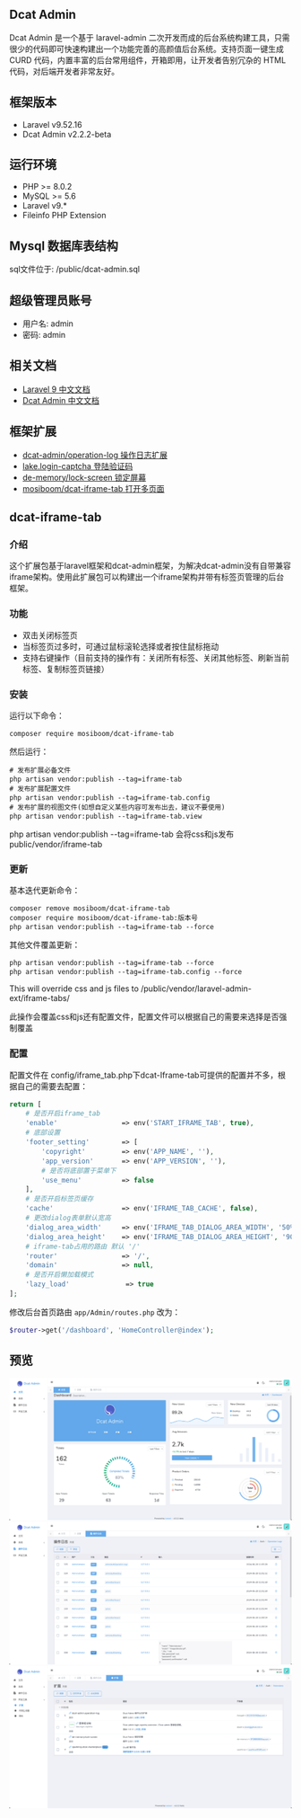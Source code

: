 ## Dcat Admin

Dcat Admin 是一个基于 laravel-admin 二次开发而成的后台系统构建工具，只需很少的代码即可快速构建出一个功能完善的高颜值后台系统。支持页面一键生成 CURD 代码，内置丰富的后台常用组件，开箱即用，让开发者告别冗杂的 HTML 代码，对后端开发者非常友好。

## 框架版本
- Laravel v9.52.16
- Dcat Admin  v2.2.2-beta

## 运行环境
- PHP >= 8.0.2
- MySQL >= 5.6
- Laravel v9.*
- Fileinfo PHP Extension

## Mysql 数据库表结构
sql文件位于: /public/dcat-admin.sql

## 超级管理员账号
- 用户名: admin
- 密码: admin

## 相关文档
- <a href="https://learnku.com/docs/laravel/9.x/releases/12197" target="_blank">Laravel 9 中文文档</a>
- <a href="https://learnku.com/docs/dcat-admin/2.x/brief-introduction/8080" target="_blank">Dcat Admin 中文文档</a>

## 框架扩展
- <a href="https://github.com/dcat-admin/operation-log" target="_blank">dcat-admin/operation-log 操作日志扩展</a>
- <a href="https://github.com/deatil/dcat-login-captcha" target="_blank">lake.login-captcha 登陆验证码</a>
- <a href="https://github.com/de-memory/lock-screen" target="_blank">de-memory/lock-screen 锁定屏幕</a>
- <a href="https://github.com/mosiboom/dcat-iframe-tab" target="_blank">mosiboom/dcat-iframe-tab 打开多页面</a>

## dcat-iframe-tab

### 介绍
这个扩展包基于laravel框架和dcat-admin框架，为解决dcat-admin没有自带兼容iframe架构。使用此扩展包可以构建出一个iframe架构并带有标签页管理的后台框架。

### 功能
- 双击关闭标签页
- 当标签页过多时，可通过鼠标滚轮选择或者按住鼠标拖动
- 支持右键操作（目前支持的操作有：关闭所有标签、关闭其他标签、刷新当前标签、复制标签页链接）

### 安装
运行以下命令：
```
composer require mosiboom/dcat-iframe-tab
```
然后运行：
```
# 发布扩展必备文件
php artisan vendor:publish --tag=iframe-tab
# 发布扩展配置文件
php artisan vendor:publish --tag=iframe-tab.config
# 发布扩展的视图文件(如想自定义某些内容可发布出去，建议不要使用)
php artisan vendor:publish --tag=iframe-tab.view
```
php artisan vendor:publish --tag=iframe-tab 会将css和js发布public/vendor/iframe-tab

### 更新
基本迭代更新命令：
```
composer remove mosiboom/dcat-iframe-tab
composer require mosiboom/dcat-iframe-tab:版本号
php artisan vendor:publish --tag=iframe-tab --force
```
其他文件覆盖更新：
```
php artisan vendor:publish --tag=iframe-tab --force
php artisan vendor:publish --tag=iframe-tab.config --force
```
This will override css and js files to /public/vendor/laravel-admin-ext/iframe-tabs/

此操作会覆盖css和js还有配置文件，配置文件可以根据自己的需要来选择是否强制覆盖

### 配置
配置文件在 config/iframe_tab.php下dcat-Iframe-tab可提供的配置并不多，根据自己的需要去配置：
```php
return [
    # 是否开启iframe_tab
    'enable'                => env('START_IFRAME_TAB', true),
    # 底部设置
    'footer_setting'        => [
        'copyright'         => env('APP_NAME', ''),
        'app_version'       => env('APP_VERSION', ''),
        # 是否将底部置于菜单下
        'use_menu'          => false
    ],
    # 是否开启标签页缓存
    'cache'                 => env('IFRAME_TAB_CACHE', false),
    # 更改dialog表单默认宽高
    'dialog_area_width'     => env('IFRAME_TAB_DIALOG_AREA_WIDTH', '50%'),
    'dialog_area_height'    => env('IFRAME_TAB_DIALOG_AREA_HEIGHT', '90vh'),
    # iframe-tab占用的路由 默认 '/'
    'router'                => '/',
    'domain'                => null,
    # 是否开启懒加载模式
    'lazy_load'              => true
];
```
修改后台首页路由 `app/Admin/routes.php` 改为：
```php
$router->get('/dashboard', 'HomeController@index');
```

## 预览
![img](/storage/app/public/images/dashboard.png)
![img](/storage/app/public/images/operation-logs.png)
![img](/storage/app/public/images/extension.png)